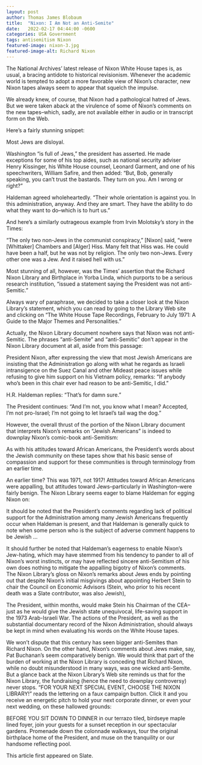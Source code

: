 ```yaml
---
layout: post
author: Thomas James Blobaum 
title:  "Nixon: I Am Not an Anti-Semite"
date:   2022-02-17 04:44:00 -0600
categories: USA Government
tags: antisemitism Nixon  
featured-image: nixon-3.jpg
featured-image-alt: Richard Nixon
---
```

The National Archives’ latest release of Nixon White House tapes is, as usual, a bracing antidote to historical revisionism. Whenever the academic world is tempted to adopt a more favorable view of Nixon’s character, new Nixon tapes always seem to appear that squelch the impulse.

We already knew, of course, that Nixon had a pathological hatred of Jews. But we were taken aback at the virulence of some of Nixon’s comments on the new tapes–which, sadly, are not available either in audio or in transcript form on the Web.

Here’s a fairly stunning snippet:

Most Jews are disloyal.

Washington “is full of Jews,” the president has asserted. He made exceptions for some of his top aides, such as national security adviser Henry Kissinger, his White House counsel, Leonard Garment, and one of his speechwriters, William Safire, and then added: “But, Bob, generally speaking, you can’t trust the bastards. They turn on you. Am I wrong or right?”

Haldeman agreed wholeheartedly. “Their whole orientation is against you. In this administration, anyway. And they are smart. They have the ability to do what they want to do–which is to hurt us.”

And here’s a similarly outrageous example from Irvin Molotsky’s story in the Times:

“The only two non-Jews in the communist conspiracy,” [Nixon] said, “were [Whittaker] Chambers and [Alger] Hiss. Many felt that Hiss was. He could have been a half, but he was not by religion. The only two non-Jews. Every other one was a Jew. And it raised hell with us.”

Most stunning of all, however, was the Times’ assertion that the Richard Nixon Library and Birthplace in Yorba Linda, which purports to be a serious research institution, “issued a statement saying the President was not anti-Semitic.”

Always wary of paraphrase, we decided to take a closer look at the Nixon Library’s statement, which you can read by going to the Library Web site and clicking on “The White House Tape Recordings, February to July 1971: A Guide to the Major Themes and Personalities.”

Actually, the Nixon Library document nowhere says that Nixon was not anti-Semitic. The phrases “anti-Semite” and “anti-Semitic” don’t appear in the Nixon Library document at all, aside from this passage:

President Nixon, after expressing the view that most Jewish Americans are insisting that the Administration go along with what he regards as Israeli intransigence on the Suez Canal and other Mideast peace issues while refusing to give him support on his Vietnam policy, remarks: “If anybody who’s been in this chair ever had reason to be anti-Semitic, I did.”

H.R. Haldeman replies: “That’s for damn sure.”

The President continues: “And I’m not, you know what I mean? Accepted, I’m not pro-Israel; I’m not going to let Israel’s tail wag the dog.”

However, the overall thrust of the portion of the Nixon Library document that interprets Nixon’s remarks on “Jewish Americans” is indeed to downplay Nixon’s comic-book anti-Semitism:

As with his attitudes toward African Americans, the President’s words about the Jewish community on these tapes show that his basic sense of compassion and support for these communities is through terminology from an earlier time.

An earlier time? This was 1971, not 1917! Attitudes toward African Americans were appalling, but attitudes toward Jews–particularly in Washington–were fairly benign. The Nixon Library seems eager to blame Haldeman for egging Nixon on:

It should be noted that the President’s comments regarding lack of political support for the Administration among many Jewish Americans frequently occur when Haldeman is present, and that Haldeman is generally quick to note when some person who is the subject of adverse comment happens to be Jewish …

It should further be noted that Haldeman’s eagerness to enable Nixon’s Jew-hating, which may have stemmed from his tendency to pander to all of Nixon’s worst instincts, or may have reflected sincere anti-Semitism of his own does nothing to mitigate the appalling bigotry of Nixon’s comments. The Nixon Library’s gloss on Nixon’s remarks about Jews ends by pointing out that despite Nixon’s initial misgivings about appointing Herbert Stein to chair the Council on Economic Advisors (Stein, who prior to his recent death was a Slate contributor, was also Jewish),

The President, within months, would make Stein his Chairman of the CEA–just as he would give the Jewish state unequivocal, life-saving support in the 1973 Arab-Israeli War. The actions of the President, as well as the substantial documentary record of the Nixon Administration, should always be kept in mind when evaluating his words on the White House tapes.

We won’t dispute that this century has seen bigger anti-Semites than Richard Nixon. On the other hand, Nixon’s comments about Jews make, say, Pat Buchanan’s seem comparatively benign. We would think that part of the burden of working at the Nixon Library is conceding that Richard Nixon, while no doubt misunderstood in many ways, was one wicked anti-Semite. But a glance back at the Nixon Library’s Web site reminds us that for the Nixon Library, the fundraising (hence the need to downplay controversy) never stops. “FOR YOUR NEXT SPECIAL EVENT, CHOOSE THE NIXON LIBRARY!” reads the lettering on a faux campaign button. Click it and you receive an energetic pitch to hold your next corporate dinner, or even your next wedding, on these hallowed grounds:

BEFORE YOU SIT DOWN TO DINNER in our terrazo tiled, birdseye maple lined foyer, join your guests for a sunset reception in our spectacular gardens. Promenade down the colonnade walkways, tour the original birthplace home of the President, and muse on the tranquility or our handsome reflecting pool.

This article first appeared on Slate.

<a href="https://slate.com/news-and-politics/1999/10/nixon-i-am-not-an-anti-semite.html" data-iframely-url></a>

